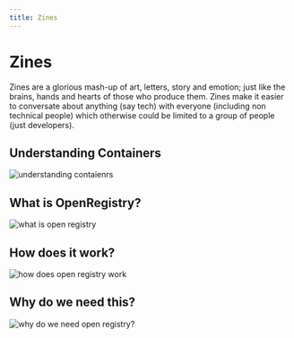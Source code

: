 ```yaml
---
title: Zines 
---
```


# Zines

Zines are a glorious mash-up of art, letters, story and emotion; just like the brains, hands and hearts of those who produce them. Zines make it easier to conversate about anything (say tech) with everyone (including non technical people) which otherwise could be limited to a group of people (just developers).

## Understanding Containers
![understanding contaienrs](/Containers_.png)

## What is OpenRegistry?
![what is open registry](/What.png)

## How does it work?
![how does open registry work](/How.png)

## Why do we need this?
![why do we need open registry?](/why.png)
